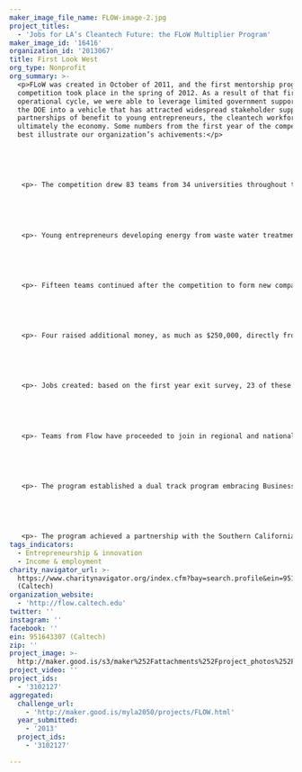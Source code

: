 ```yaml
---
maker_image_file_name: FLOW-image-2.jpg
project_titles:
  - 'Jobs for LA’s Cleantech Future: the FLoW Multiplier Program'
maker_image_id: '16416'
organization_id: '2013067'
title: First Look West
org_type: Nonprofit
org_summary: >-
  <p>FLoW was created in October of 2011, and the first mentorship program and
  competition took place in the spring of 2012. As a result of that first
  operational cycle, we were able to leverage limited government support from
  the DOE into a vehicle that has attracted widespread stakeholder support and
  partnerships of benefit to young entrepreneurs, the cleantech workforce and
  ultimately the economy. Some numbers from the first year of the competition
  best illustrate our organization’s achivements:</p>
   
   
   
   
   
   <p>- The competition drew 83 teams from 34 universities throughout the west coast, including more than 20 from Southern California</p>
   
   
   
   
   
   <p>- Young entrepreneurs developing energy from waste water treatment, robots for cleaning solar panels and solar cell films with 20% more efficiency took the top prizes at the regional finals competition.</p>
   
   
   
   
   
   <p>- Fifteen teams continued after the competition to form new companies</p>
   
   
   
   
   
   <p>- Four raised additional money, as much as $250,000, directly from their connection to FLoW.</p>
   
   
   
   
   
   <p>- Jobs created: based on the first year exit survey, 23 of these early stage ventures, intended to add 1-10 jobs over the following 18 months, according to a survey. </p>
   
   
   
   
   
   <p>- Teams from Flow have proceeded to join in regional and national business development programs, including the LA Cleantech Incubator, the Cleantech Open, and the UC Davis Green Technology Entrepreneurship Academy.</p>
   
   
   
   
   
   <p>- The program established a dual track program embracing Business Ready and Transformational Idea Award tracks to ensure great student ideas don’t get lost for lack of support</p>
   
   
   
   
   
   <p>- The program achieved a partnership with the Southern California utilities, who are looking for technologies and talent</p>
tags_indicators:
  - Entrepreneurship & innovation
  - Income & employment
charity_navigator_url: >-
  https://www.charitynavigator.org/index.cfm?bay=search.profile&ein=951643307
  (Caltech)
organization_website:
  - 'http://flow.caltech.edu'
twitter: ''
instagram: ''
facebook: ''
ein: 951643307 (Caltech)
zip: ''
project_image: >-
  http://maker.good.is/s3/maker%252Fattachments%252Fproject_photos%252Fimages%252F16416%252Fdisplay%252FFLOW-image-2.jpg=c570x385
project_video: ''
project_ids:
  - '3102127'
aggregated:
  challenge_url:
    - 'http://maker.good.is/myla2050/projects/FLOW.html'
  year_submitted:
    - '2013'
  project_ids:
    - '3102127'

---
```

